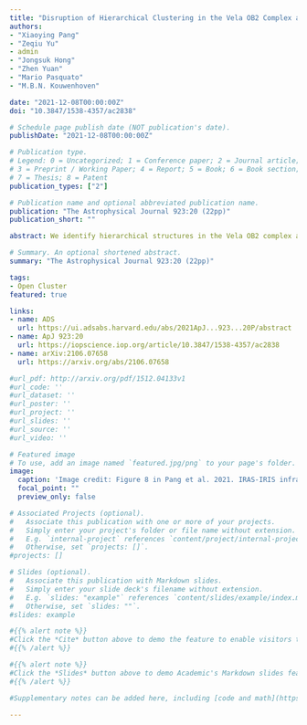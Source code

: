 ```yaml
---
title: "Disruption of Hierarchical Clustering in the Vela OB2 Complex and the Cluster Pair Collinder 135 and UBC 7 with Gaia EDR3: Evidence of Supernova Quenching"
authors:
- "Xiaoying Pang"
- "Zeqiu Yu"
- admin
- "Jongsuk Hong"
- "Zhen Yuan"
- "Mario Pasquato"
- "M.B.N. Kouwenhoven"

date: "2021-12-08T00:00:00Z"
doi: "10.3847/1538-4357/ac2838"

# Schedule page publish date (NOT publication's date).
publishDate: "2021-12-08T00:00:00Z"

# Publication type.
# Legend: 0 = Uncategorized; 1 = Conference paper; 2 = Journal article;
# 3 = Preprint / Working Paper; 4 = Report; 5 = Book; 6 = Book section;
# 7 = Thesis; 8 = Patent
publication_types: ["2"]

# Publication name and optional abbreviated publication name.
publication: "The Astrophysical Journal 923:20 (22pp)"
publication_short: ""

abstract: We identify hierarchical structures in the Vela OB2 complex and the cluster pair Collinder\,135 and UBC\,7 with Gaia EDR3 using the neural network machine learning algorithm \texttt{StarGO}. Five second-level substructures are disentangled in Vela OB2, which are referred to as Huluwa\,1 (Gamma Velorum), Huluwa\,2, Huluwa\,3, Huluwa\,4 and Huluwa\,5. For the first time, Collinder\,135 and UBC\,7 are simultaneously identified as constituent clusters of the pair with minimal manual intervention. We propose an alternative scenario in which Huluwa\,1--5 have originated from sequential star formation. The older clusters Huluwa\,1--3 with an age of 10--22\,Myr, generated stellar feedback to cause turbulence that fostered the formation of the younger-generation Huluwa\,4--5 (7--20\,Myr). A supernova explosion located inside the Vela IRAS shell quenched star formation in Huluwa\,4--5 and rapidly expelled the remaining gas from the clusters. This resulted in global mass stratification across the shell, which is confirmed by the regression discontinuity method. The stellar mass in the lower rim of the shell is $0.32\pm0.14$\,$\rm M_\odot$ higher than in the  upper rim. Local, cluster-scale mass segregation is observed in the lowest-mass cluster Huluwa\,5. Huluwa\,1--5 (in Vela OB2) are experiencing significant expansion, while the cluster pair suffers from moderate expansion. The velocity dispersions suggest that all five groups (including Huluwa\,1A and Huluwa\,1B) in Vela OB2 and the cluster pair are supervirial and are undergoing disruption, and also that Huluwa\,1A and Huluwa\,1B may be a coeval young cluster pair.  $N$-body simulations predict that Huluwa\,1--5 in Vela OB2 and the cluster pair will continue to expand in the future 100\,Myr and eventually dissolve.

# Summary. An optional shortened abstract.
summary: "The Astrophysical Journal 923:20 (22pp)"

tags:
- Open Cluster
featured: true

links:
- name: ADS
  url: https://ui.adsabs.harvard.edu/abs/2021ApJ...923...20P/abstract
- name: ApJ 923:20
  url: https://iopscience.iop.org/article/10.3847/1538-4357/ac2838
- name: arXiv:2106.07658
  url: https://arxiv.org/abs/2106.07658

#url_pdf: http://arxiv.org/pdf/1512.04133v1
#url_code: ''
#url_dataset: ''
#url_poster: ''
#url_project: ''
#url_slides: ''
#url_source: ''
#url_video: ''

# Featured image
# To use, add an image named `featured.jpg/png` to your page's folder.
image:
  caption: 'Image credit: Figure 8 in Pang et al. 2021. IRAS-IRIS infrared image of the 60\,$\rm \micron$ band. The members of Huluwa\,1--5, and the cluster pair Collinder\,135 and UBC\,7 are displayed as colored dots.'
  focal_point: ""
  preview_only: false

# Associated Projects (optional).
#   Associate this publication with one or more of your projects.
#   Simply enter your project's folder or file name without extension.
#   E.g. `internal-project` references `content/project/internal-project/index.md`.
#   Otherwise, set `projects: []`.
#projects: []

# Slides (optional).
#   Associate this publication with Markdown slides.
#   Simply enter your slide deck's filename without extension.
#   E.g. `slides: "example"` references `content/slides/example/index.md`.
#   Otherwise, set `slides: ""`.
#slides: example

#{{% alert note %}}
#Click the *Cite* button above to demo the feature to enable visitors to import publication metadata into their reference #management software.
#{{% /alert %}}

#{{% alert note %}}
#Click the *Slides* button above to demo Academic's Markdown slides feature.
#{{% /alert %}}

#Supplementary notes can be added here, including [code and math](https://sourcethemes.com/academic/docs/writing-markdown-#latex/).

---
```

